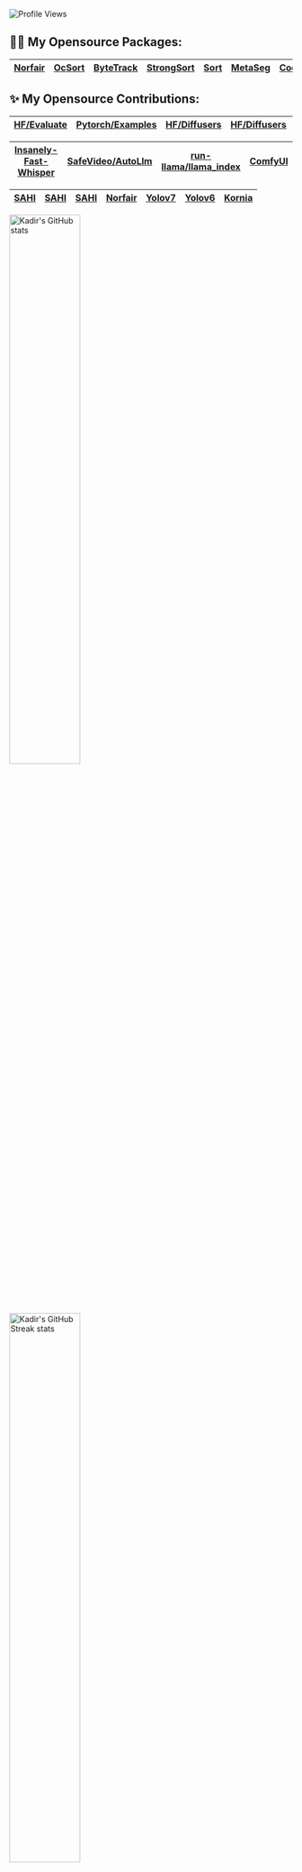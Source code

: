 ![Profile Views](https://komarev.com/ghpvc/?username=kadirnar&style=flat)

## :sauna_man: My Opensource Packages:
| [Norfair](https://github.com/kadirnar/Norfair-Track) | [OcSort](https://github.com/kadirnar/ocsort-pip) |[ByteTrack](https://github.com/kadirnar/bytetrack-pip) | [StrongSort](https://github.com/kadirnar/strongsort-pip) | [Sort](https://github.com/kadirnar/sort-pip)| [MetaSeg](https://github.com/kadirnar/segment-anything-video) | [Codeformer](https://github.com/kadirnar/codeformer-pip)|[Yolov7](https://github.com/kadirnar/yolov7-pip) | [Yolov6](https://github.com/kadirnar/yolov6-pip) | [Yolox](https://github.com/kadirnar/yolox-pip) |[BsrGan](https://github.com/kadirnar/bsrgan-pip)
| -- | -- | -- | -- | -- | -- | -- | -- | -- | -- | --


## ✨ My Opensource Contributions:

[HF/Evaluate](https://github.com/huggingface/evaluate/pull/275) |[Pytorch/Examples](https://github.com/pytorch/examples/pull/1173)  | [HF/Diffusers](https://github.com/huggingface/diffusers/pull/3590) | [HF/Diffusers](https://github.com/huggingface/diffusers/pull/3586) | [StrongSort](https://github.com/dyhBUPT/StrongSORT/pull/66)
| -- | -- | -- | -- | -- 

 | [Insanely-Fast-Whisper](https://github.com/Vaibhavs10/insanely-fast-whisper/pull/83) | [SafeVideo/AutoLlm](https://github.com/safevideo/autollm/pull/65) | [run-llama/llama_index](https://github.com/run-llama/llama_index/pull/10745) | [ComfyUI](https://github.com/comfyanonymous/ComfyUI/pull/5210)
| -- | -- | -- | --

[SAHI](https://github.com/obss/sahi/pull/486) | [SAHI](https://github.com/obss/sahi/pull/322) | [SAHI](https://github.com/obss/sahi/pull/501) | [Norfair](https://github.com/tryolabs/norfair/pull/147) | [Yolov7](https://github.com/WongKinYiu/yolov7/pull/423) | [Yolov6](https://github.com/meituan/YOLOv6/pull/187) | [Kornia](https://github.com/kornia/kornia/pull/1871)
| -- | -- | -- | -- | -- | -- | --

<img width="50%" src="https://github-readme-stats-five-topaz-76.vercel.app/api?username=kadirnar&show_icons=true&theme=radical" alt="Kadir's GitHub stats"></img> <!-- Thanks @onuralpszr -->
<img width="50%" src="https://ghstats.onuralpsezer.com/?user=kadirnar&theme=radical&hide_border=false" alt="Kadir's GitHub Streak stats"></img>
